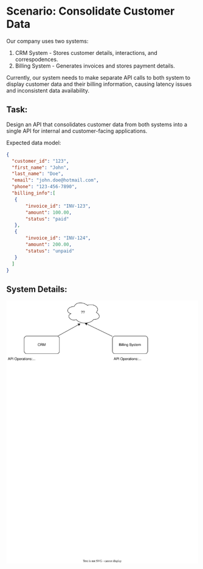 # Scenario: Consolidate Customer Data

Our company uses two systems:

1. CRM System - Stores customer details, interactions, and correspodences. 
2. Billing System - Generates invoices and stores payment details.

Currently, our system needs to make separate API calls to both system to display customer data and their billing information, causing latency issues and inconsistent data availability.

## Task:

Design an API that consolidates customer data from both systems into a single API for internal and customer-facing applications.

Expected data model:

```json
{
  "customer_id": "123",
  "first_name": "John",
  "last_name": "Doe",
  "email": "john.doe@hotmail.com",
  "phone": "123-456-7890",
  "billing_info":[
   {
       "invoice_id": "INV-123",
       "amount": 100.00,
       "status": "paid"
   },
   {
       "invoice_id": "INV-124",
       "amount": 200.00,
       "status": "unpaid"
   }
  ]
}
```

## System Details:

![unified-api](unified-api.drawio.svg)

<!-- ## Discussion Points:
* How would you handle downstream API changes without breaking your system?
* How would you test and validate the API responses?
* What trade-offs would you consider between real-time and cached data retrieval? -->